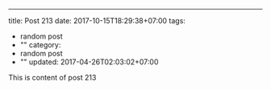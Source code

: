 ---
title: Post 213
date: 2017-10-15T18:29:38+07:00
tags:
  - random post
  - ""
category:
  - random post
  - ""
updated: 2017-04-26T02:03:02+07:00

This is content of post 213